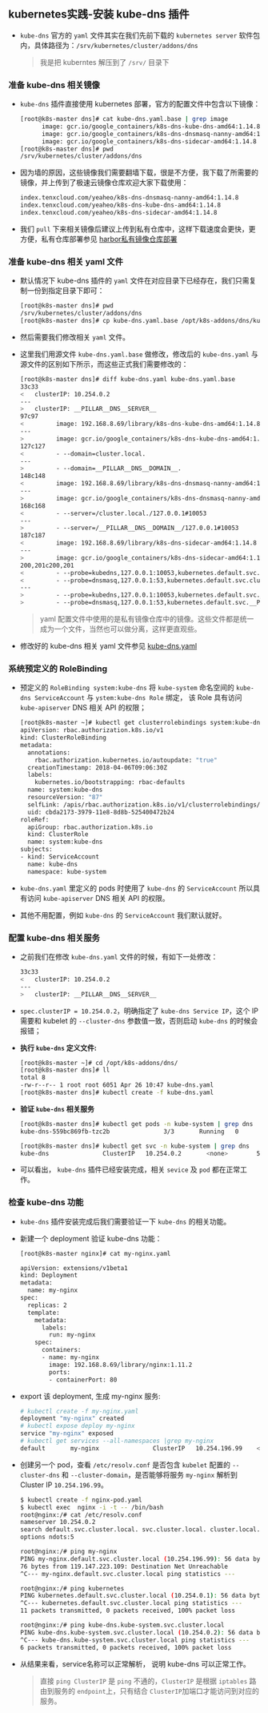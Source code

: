 ## kubernetes实践-安装 kube-dns 插件
- `kube-dns` 官方的 `yaml` 文件其实在我们先前下载的 `kubernetes server` 软件包内，具体路径为：`/srv/kubernetes/cluster/addons/dns`
  
  > 我是把 kuberntes 解压到了 `/srv/` 目录下

### 准备 kube-dns 相关镜像

- `kube-dns` 插件直接使用 kubernetes 部署，官方的配置文件中包含以下镜像：
  
  ``` bash
  [root@k8s-master dns]# cat kube-dns.yaml.base | grep image
        image: gcr.io/google_containers/k8s-dns-kube-dns-amd64:1.14.8
        image: gcr.io/google_containers/k8s-dns-dnsmasq-nanny-amd64:1.14.8
        image: gcr.io/google_containers/k8s-dns-sidecar-amd64:1.14.8
  [root@k8s-master dns]# pwd
  /srv/kubernetes/cluster/addons/dns
  ```
- 因为墙的原因，这些镜像我们需要翻墙下载，很是不方便，我下载了所需要的镜像，并上传到了极速云镜像仓库欢迎大家下载使用：
  ``` bash
  index.tenxcloud.com/yeaheo/k8s-dns-dnsmasq-nanny-amd64:1.14.8
  index.tenxcloud.com/yeaheo/k8s-dns-kube-dns-amd64:1.14.8
  index.tenxcloud.com/yeaheo/k8s-dns-sidecar-amd64:1.14.8
  ```
- 我们 `pull` 下来相关镜像后建议上传到私有仓库中，这样下载速度会更快，更方便，私有仓库部署参见 [harbor私有镜像仓库部署](./harbor-installation.md)

### 准备 kube-dns 相关 yaml 文件
- 默认情况下 kube-dns 插件的 `yaml` 文件在对应目录下已经存在，我们只需复制一份到指定目录下即可：
  ``` bash
  [root@k8s-master dns]# pwd
  /srv/kubernetes/cluster/addons/dns   
  [root@k8s-master dns]# cp kube-dns.yaml.base /opt/k8s-addons/dns/kube-dns.yaml
  ```
- 然后需要我们修改相关 `yaml` 文件。
- 这里我们用源文件 `kube-dns.yaml.base` 做修改，修改后的 `kube-dns.yaml` 与源文件的区别如下所示，而这些正式我们需要修改的：
  ``` bash
  [root@k8s-master dns]# diff kube-dns.yaml kube-dns.yaml.base 
  33c33
  <   clusterIP: 10.254.0.2
  ---
  >   clusterIP: __PILLAR__DNS__SERVER__
  97c97
  <         image: 192.168.8.69/library/k8s-dns-kube-dns-amd64:1.14.8
  ---
  >         image: gcr.io/google_containers/k8s-dns-kube-dns-amd64:1.14.8
  127c127
  <         - --domain=cluster.local.
  ---
  >         - --domain=__PILLAR__DNS__DOMAIN__.
  148c148
  <         image: 192.168.8.69/library/k8s-dns-dnsmasq-nanny-amd64:1.14.8
  ---
  >         image: gcr.io/google_containers/k8s-dns-dnsmasq-nanny-amd64:1.14.8
  168c168
  <         - --server=/cluster.local./127.0.0.1#10053
  ---
  >         - --server=/__PILLAR__DNS__DOMAIN__/127.0.0.1#10053
  187c187
  <         image: 192.168.8.69/library/k8s-dns-sidecar-amd64:1.14.8
  ---
  >         image: gcr.io/google_containers/k8s-dns-sidecar-amd64:1.14.8
  200,201c200,201
  <         - --probe=kubedns,127.0.0.1:10053,kubernetes.default.svc.cluster.local.,5,SRV
  <         - --probe=dnsmasq,127.0.0.1:53,kubernetes.default.svc.cluster.local.,5,SRV
  ---
  >         - --probe=kubedns,127.0.0.1:10053,kubernetes.default.svc.__PILLAR__DNS__DOMAIN__,5,SRV
  >         - --probe=dnsmasq,127.0.0.1:53,kubernetes.default.svc.__PILLAR__DNS__DOMAIN__,5,SRV
  ```
  > yaml 配置文件中使用的是私有镜像仓库中的镜像。这些文件都是统一成为一个文件，当然也可以做分离，这样更直观些。

- 修改好的 kube-dns 相关 yaml 文件参见 [kube-dns.yaml](https://github.com/yeaheo/kubernetes-manifests/blob/master/addons/kube-dns/kube-dns.yaml)

### 系统预定义的 RoleBinding
- 预定义的 `RoleBinding system:kube-dns` 将 `kube-system` 命名空间的 `kube-dns ServiceAccount` 与 `ystem:kube-dns Role` 绑定， 该 Role 具有访问 `kube-apiserver` DNS 相关 API 的权限；
  
  ``` bash
  [root@k8s-master ~]# kubectl get clusterrolebindings system:kube-dns -o yaml
  apiVersion: rbac.authorization.k8s.io/v1
  kind: ClusterRoleBinding
  metadata:
    annotations:
      rbac.authorization.kubernetes.io/autoupdate: "true"
    creationTimestamp: 2018-04-06T09:06:30Z
    labels:
      kubernetes.io/bootstrapping: rbac-defaults
    name: system:kube-dns
    resourceVersion: "87"
    selfLink: /apis/rbac.authorization.k8s.io/v1/clusterrolebindings/system%3Akube-dns
    uid: cbda2173-3979-11e8-8d8b-525400472b24
  roleRef:
    apiGroup: rbac.authorization.k8s.io
    kind: ClusterRole
    name: system:kube-dns
  subjects:
  - kind: ServiceAccount
    name: kube-dns
    namespace: kube-system
  ```
- `kube-dns.yaml` 里定义的 pods 时使用了 `kube-dns` 的 `ServiceAccount` 所以具有访问 `kube-apiserver` DNS 相关 API 的权限。
- 其他不用配置，例如 `kube-dns` 的 `ServiceAccount` 我们默认就好。

### 配置 kube-dns 相关服务
- 之前我们在修改 `kube-dns.yaml` 文件的时候，有如下一处修改：
  ``` bash
  33c33
  <   clusterIP: 10.254.0.2
  ---
  >   clusterIP: __PILLAR__DNS__SERVER__
  ```
- `spec.clusterIP = 10.254.0.2`，明确指定了 `kube-dns Service IP`，这个 IP 需要和 kubelet 的 `--cluster-dns` 参数值一致，否则启动 `kube-dns` 的时候会报错；

- **执行 `kube-dns` 定义文件:**
  ``` bash
  [root@k8s-master ~]# cd /opt/k8s-addons/dns/
  [root@k8s-master dns]# ll
  total 8
  -rw-r--r-- 1 root root 6051 Apr 26 10:47 kube-dns.yaml
  [root@k8s-master dns]# kubectl create -f kube-dns.yaml
  ```
- **验证 `kube-dns` 相关服务**
  ``` bash
  [root@k8s-master dns]# kubectl get pods -n kube-system | grep dns
  kube-dns-559bc869fb-tzc2b               3/3       Running   0          15d
  
  [root@k8s-master dns]# kubectl get svc -n kube-system | grep dns
  kube-dns               ClusterIP   10.254.0.2       <none>        53/UDP,53/TCP    15d
  ```
- 可以看出， `kube-dns` 插件已经安装完成，相关 `sevice` 及 `pod` 都在正常工作。

### 检查 kube-dns 功能
- `kube-dns` 插件安装完成后我们需要验证一下 `kube-dns` 的相关功能。
- 新建一个 deployment 验证 kube-dns 功能：
  ``` bash
  [root@k8s-master nginx]# cat my-nginx.yaml 
  
  apiVersion: extensions/v1beta1
  kind: Deployment
  metadata:
    name: my-nginx
  spec:
    replicas: 2
    template:
      metadata:
        labels:
          run: my-nginx
      spec:
        containers:
        - name: my-nginx
          image: 192.168.8.69/library/nginx:1.11.2
          ports:
          - containerPort: 80
  ```
- export 该 deployment, 生成 my-nginx 服务:
  ``` bash
  # kubectl create -f my-nginx.yaml 
  deployment "my-nginx" created
  # kubectl expose deploy my-nginx
  service "my-nginx" exposed
  # kubectl get services --all-namespaces |grep my-nginx
  default       my-nginx               ClusterIP   10.254.196.99    <none>        80/TCP           6s
  ```
- 创建另一个 pod，查看 `/etc/resolv.conf` 是否包含 `kubelet` 配置的 `--cluster-dns` 和 `--cluster-domain`，是否能够将服务 `my-nginx` 解析到 Cluster IP `10.254.196.99`。

  ``` bash
  $ kubectl create -f nginx-pod.yaml
  $ kubectl exec  nginx -i -t -- /bin/bash
  root@nginx:/# cat /etc/resolv.conf
  nameserver 10.254.0.2
  search default.svc.cluster.local. svc.cluster.local. cluster.local. jimmysong.io
  options ndots:5
  
  root@nginx:/# ping my-nginx
  PING my-nginx.default.svc.cluster.local (10.254.196.99): 56 data bytes
  76 bytes from 119.147.223.109: Destination Net Unreachable
  ^C--- my-nginx.default.svc.cluster.local ping statistics ---
  
  root@nginx:/# ping kubernetes
  PING kubernetes.default.svc.cluster.local (10.254.0.1): 56 data bytes
  ^C--- kubernetes.default.svc.cluster.local ping statistics ---
  11 packets transmitted, 0 packets received, 100% packet loss
  
  root@nginx:/# ping kube-dns.kube-system.svc.cluster.local
  PING kube-dns.kube-system.svc.cluster.local (10.254.0.2): 56 data bytes
  ^C--- kube-dns.kube-system.svc.cluster.local ping statistics ---
  6 packets transmitted, 0 packets received, 100% packet loss
  ```
- 从结果来看，service名称可以正常解析， 说明 kube-dns 可以正常工作。
  > 直接 `ping ClusterIP` 是 `ping` 不通的，`ClusterIP` 是根据 `iptables` 路由到服务的 `endpoint`上，只有结合 `ClusterIP`加端口才能访问到对应的服务。

